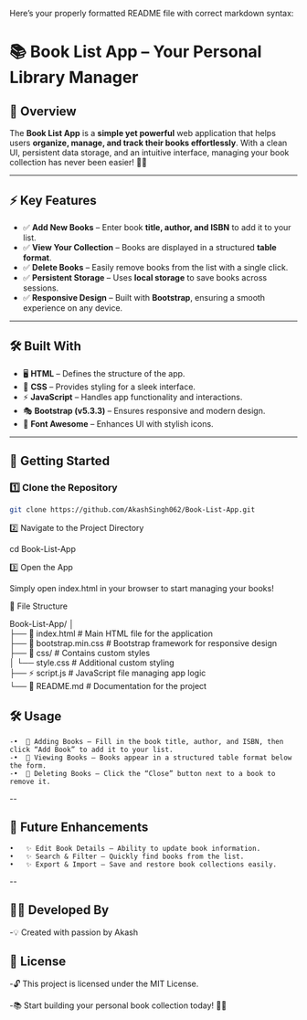 Here’s your properly formatted README file with correct markdown syntax:

# 📚 Book List App – Your Personal Library Manager  

## 🌟 Overview  
The **Book List App** is a **simple yet powerful** web application that helps users **organize, manage, and track their books effortlessly**. With a clean UI, persistent data storage, and an intuitive interface, managing your book collection has never been easier! 📖✨  

---

## ⚡ Key Features  
- ✅ **Add New Books** – Enter book **title, author, and ISBN** to add it to your list.  
- ✅ **View Your Collection** – Books are displayed in a structured **table format**.  
- ✅ **Delete Books** – Easily remove books from the list with a single click.  
- ✅ **Persistent Storage** – Uses **local storage** to save books across sessions.  
- ✅ **Responsive Design** – Built with **Bootstrap**, ensuring a smooth experience on any device.  

---

## 🛠 Built With  
- 🖥️ **HTML** – Defines the structure of the app.  
- 🎨 **CSS** – Provides styling for a sleek interface.  
- ⚡ **JavaScript** – Handles app functionality and interactions.  
- 🎭 **Bootstrap (v5.3.3)** – Ensures responsive and modern design.  
- 🔗 **Font Awesome** – Enhances UI with stylish icons.  

---

## 🚀 Getting Started  

### 1️⃣ Clone the Repository  
```bash
git clone https://github.com/AkashSingh062/Book-List-App.git
```

2️⃣ Navigate to the Project Directory

cd Book-List-App

3️⃣ Open the App

Simply open index.html in your browser to start managing your books!

📁 File Structure

Book-List-App/
│  
├── 📝 index.html          # Main HTML file for the application  
├── 🎨 bootstrap.min.css    # Bootstrap framework for responsive design  
├── 📂 css/                 # Contains custom styles  
│   └── style.css          # Additional custom styling  
├── ⚡ script.js            # JavaScript file managing app logic  
└── 📖 README.md           # Documentation for the project  

## 🛠 Usage
	-•	📌 Adding Books – Fill in the book title, author, and ISBN, then click “Add Book” to add it to your list.
	-•	📌 Viewing Books – Books appear in a structured table format below the form.
	-•	📌 Deleting Books – Click the “Close” button next to a book to remove it.
--
## 🌟 Future Enhancements
	•	✨ Edit Book Details – Ability to update book information.
	•	✨ Search & Filter – Quickly find books from the list.
	•	✨ Export & Import – Save and restore book collections easily.
--
## 👨‍💻 Developed By

-💡 Created with passion by Akash

## 📜 License

-🔓 This project is licensed under the MIT License.

-📚 Start building your personal book collection today! 📖🚀
